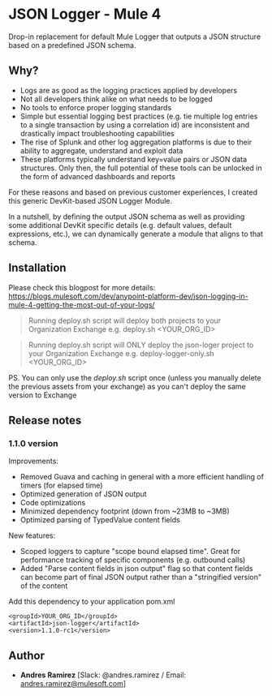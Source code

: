 # JSON Logger - Mule 4

Drop-in replacement for default Mule Logger that outputs a JSON structure based on a predefined JSON schema.

## Why?

- Logs are as good as the logging practices applied by developers
- Not all developers think alike on what needs to be logged
- No tools to enforce proper logging standards
- Simple but essential logging best practices (e.g. tie multiple log entries to a single transaction by using a correlation id) are inconsistent and drastically impact troubleshooting capabilities
- The rise of Splunk and other log aggregation platforms is due to their ability to aggregate, understand and exploit data
- These platforms typically understand key=value pairs or JSON data structures. Only then, the full potential of these tools can be unlocked in the form of advanced dashboards and reports

For these reasons and based on previous customer experiences, I created this generic DevKit-based JSON Logger Module.

In a nutshell, by defining the output JSON schema as well as providing some additional DevKit specific details (e.g. default values, default expressions, etc.), we can dynamically generate a module that aligns to that schema.

## Installation

Please check this blogpost for more details: https://blogs.mulesoft.com/dev/anypoint-platform-dev/json-logging-in-mule-4-getting-the-most-out-of-your-logs/

> Running deploy.sh script will deploy both projects to your Organization Exchange
e.g. deploy.sh <YOUR_ORG_ID>

> Running deploy.sh script will ONLY deploy the json-loger project to your Organization Exchange
e.g. deploy-logger-only.sh <YOUR_ORG_ID>

PS. You can only use the _deploy.sh_ script once (unless you manually delete the previous assets from your exchange) as you can't deploy the same version to Exchange

##  Release notes

### 1.1.0 version

Improvements:
* Removed Guava and caching in general with a more efficient handling of timers (for elapsed time)
* Optimized generation of JSON output
* Code optimizations
* Minimized dependency footprint (down from ~23MB to ~3MB)
* Optimized parsing of TypedValue content fields

New features:
* Scoped loggers to capture "scope bound elapsed time". Great for performance tracking of specific components (e.g. outbound calls)
* Added "Parse content fields in json output" flag so that content fields can become part of final JSON output rather than a "stringified version" of the content

Add this dependency to your application pom.xml

```
<groupId>YOUR_ORG_ID</groupId>
<artifactId>json-logger</artifactId>
<version>1.1.0-rc1</version>
```


## Author

* **Andres Ramirez** [Slack: @andres.ramirez / Email: andres.ramirez@mulesoft.com]
